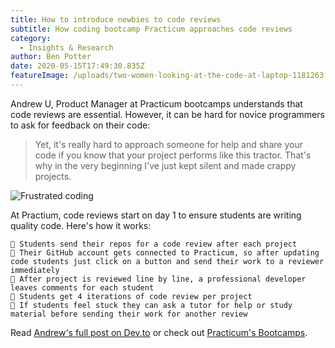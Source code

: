 ```yaml
---
title: How to introduce newbies to code reviews
subtitle: How coding bootcamp Practicum approaches code reviews
category:
  - Insights & Research
author: Ben Potter
date: 2020-05-15T17:49:30.835Z
featureImage: /uploads/two-women-looking-at-the-code-at-laptop-1181263.jpg
---
```

Andrew U, Product Manager at Practicum bootcamps understands that code reviews are essential. However, it can be hard for novice programmers to ask for feedback on their code:

> Yet, it's really hard to approach someone for help and share your code if you know that your project performs like this tractor. That's why in the very beginning I've just kept silent and made crappy projects.

![Frustrated coding](https://i.imgur.com/XzaiRYk.jpg)

At Practium, code reviews start on day 1 to ensure students are writing quality code. Here's how it works:
```
🚀 Students send their repos for a code review after each project
🚀 Their GitHub account gets connected to Practicum, so after updating code students just click on a button and send their work to a reviewer immediately
🚀 After project is reviewed line by line, a professional developer leaves comments for each student
🚀 Students get 4 iterations of code review per project
🚀 If students feel stuck they can ask a tutor for help or study material before sending their work for another review
```

Read [Andrew's full post on Dev.to](https://dev.to/andrewu/why-code-reviews-are-crucial-for-newbies-my-story-2pfj) or check out [Practicum's Bootcamps](https://practicum.yandex.com/).